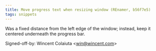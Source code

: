 ```yaml
---
title: Move progress text when resizing window (REnamer, b56f7e5)
tags: snippets
---
```


Was a fixed distance from the left edge of the window; instead, keep it centered underneath the progress bar.

Signed-off-by: Wincent Colaiuta &lt;win@wincent.com&gt;
